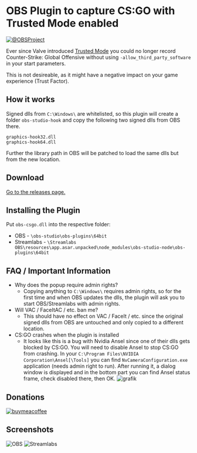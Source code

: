 # OBS Plugin to capture CS:GO with Trusted Mode enabled

[![@OBSProject](https://user-images.githubusercontent.com/173158/115598587-dd0b2f00-a2da-11eb-849d-6c68c6675962.png)](https://twitter.com/OBSProject/status/1281016442733854725)

Ever since Valve introduced [Trusted Mode](https://blog.counter-strike.net/index.php/2020/07/30991/) you could no longer record Counter-Strike: Global Offensive without using `-allow_third_party_software` in your start parameters.

This is not desireable, as it might have a negative impact on your game experience (Trust Factor).

## How it works

Signed dlls from `C:\Windows\` are whitelisted, so this plugin will create a folder `obs-studio-hook` and copy the following two signed dlls from OBS there.

```
graphics-hook32.dll
graphics-hook64.dll
```

Further the library path in OBS will be patched to load the same dlls but from the new location.

## Download

[Go to the releases page.](https://github.com/luastoned/obs-csgo/releases)

## Installing the Plugin

Put `obs-csgo.dll` into the respective folder:
* OBS - `\obs-studio\obs-plugins\64bit`
* Streamlabs - `\Streamlabs OBS\resources\app.asar.unpacked\node_modules\obs-studio-node\obs-plugins\64bit`

## FAQ / Important Information

* Why does the popup require admin rights?
  * Copying anything to `C:\Windows\` requires admin rights, so for the first time and when OBS updates the dlls, the plugin will ask you to start OBS/Streamlabs with admin rights.
* Will VAC / FaceItAC / etc. ban me?
  * This should have no effect on VAC / FaceIt / etc. since the original signed dlls from OBS are untouched and only copied to a different location.
* CS:GO crashes when the plugin is installed
  * It looks like this is a bug with Nvidia Ansel since one of their dlls gets blocked by CS:GO.
You will need to disable Ansel to stop CS:GO from crashing.
In your `C:\Program Files\NVIDIA Corporation\Ansel[\Tools]` you can find `NvCameraConfiguration.exe` application (needs admin right to run). After running it, a dialog window is displayed and in the bottom part you can find Ansel status frame, check disabled there, then OK.
![grafik](https://user-images.githubusercontent.com/173158/115627663-af84ac80-a2ff-11eb-8b3e-dffad9fb11af.png)


## Donations

[![buymeacoffee](https://www.buymeacoffee.com/assets/img/guidelines/download-assets-sm-1.svg)](https://buymeacoffee.com/luastoned)

## Screenshots

![OBS](https://user-images.githubusercontent.com/173158/115609778-434a7e80-a2e8-11eb-8a37-4425c8008130.png)
![Streamlabs](https://user-images.githubusercontent.com/173158/115610053-a2a88e80-a2e8-11eb-914d-a90f14727940.png)
